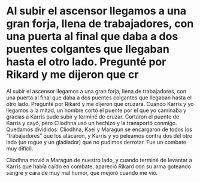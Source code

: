 # Al subir el ascensor llegamos a una gran forja, llena de trabajadores, con una puerta al final que daba a dos puentes colgantes que llegaban hasta el otro lado. Pregunté por Rikard y me dijeron que cr

Al subir el ascensor llegamos a una gran forja, llena de trabajadores, con una puerta al final que daba a dos puentes colgantes que llegaban hasta el otro lado. Pregunté por Rikard y me dijeron que cruzara. Cuando Karris y yo llegamos a la mitad, un hombre cortó el puente por el que yo caminaba y gracias a Karris pude subir y terminé de cruzar. Cortaron el puente de Karris y cayó, pero Cliodhna usó un hechizo y la transportó conmigo. Quedamos divididos: Cliodhna, Kael y Maragun se encargaron de todos los “trabajadores” que los atacaron, y Karris y yo peleamos contra dos del otro lado (un rogue y un gladiador) que no pudimos derrotar. Fue un combate muy difícil.

Cliodhna movió a Maragun de nuestro lado, y cuando terminé de levantar a Karris que había caído en combate, apareció Rikard con su arma goteando sangre y cara de muy mal humor, que mejoró cuando me vió.


